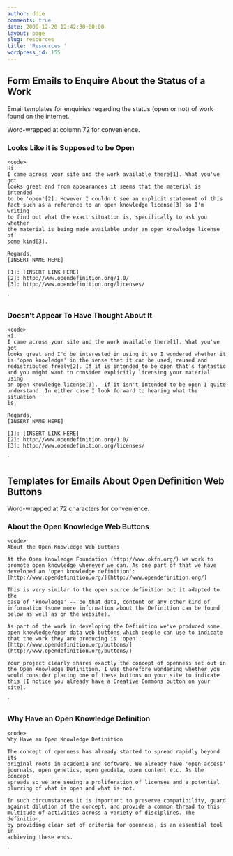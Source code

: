 ```yaml
---
author: ddie
comments: true
date: 2009-12-20 12:42:30+00:00
layout: page
slug: resources
title: 'Resources '
wordpress_id: 155
---
```


## Form Emails to Enquire About the Status of a Work

Email templates for enquiries regarding the status (open or not) of work found on the internet.

Word-wrapped at column 72 for convenience.

### Looks Like it is Supposed to be Open


    
    <code>
    Hi,
    I came across your site and the work available there[1]. What you've got
    looks great and from appearances it seems that the material is intended
    to be 'open'[2]. However I couldn't see an explicit statement of this
    fact such as a reference to an open knowledge license[3] so I'm writing
    to find out what the exact situation is, specifically to ask you whether
    the material is being made available under an open knowledge license of
    some kind[3].
    
    Regards,
    [INSERT NAME HERE]
    
    [1]: [INSERT LINK HERE]
    [2]: http://www.opendefinition.org/1.0/
    [3]: http://www.opendefinition.org/licenses/
    

`

### Doesn't Appear To Have Thought About It


    
    <code>
    Hi,
    I came across your site and the work available there[1]. What you've got
    looks great and I'd be interested in using it so I wondered whether it
    is 'open knowledge' in the sense that it can be used, reused and
    redistributed freely[2]. If it is intended to be open that's fantastic
    and you might want to consider explicitly licensing your material using
    an open knowledge license[3].  If it isn't intended to be open I quite
    understand. In either case I look forward to hearing what the situation
    is.
    
    Regards,
    [INSERT NAME HERE]
    
    [1]: [INSERT LINK HERE]
    [2]: http://www.opendefinition.org/1.0/
    [3]: http://www.opendefinition.org/licenses/
    

`

## Templates for Emails About Open Definition Web Buttons

Word-wrapped at 72 characters for convenience.

### About the Open Knowledge Web Buttons


    
    <code>
    About the Open Knowledge Web Buttons
    
    At the Open Knowledge Foundation (http://www.okfn.org/) we work to
    promote open knowledge wherever we can. As one part of that we have
    developed an 'open knowledge definition':
    [http://www.opendefinition.org/](http://www.opendefinition.org/)
    
    This is very similar to the open source definition but it adapted to the
    case of 'knowledge' -- be that data, content or any other kind of
    information (some more information about the Definition can be found
    below as well as on the website).
    
    As part of the work in developing the Definition we've produced some
    open knowledge/open data web buttons which people can use to indicate
    that the work they are producing is 'open':
    [http://www.opendefinition.org/buttons/](http://www.opendefinition.org/buttons/)
    
    Your project clearly shares exactly the concept of openness set out in
    the Open Knowledge Definition. I was therefore wondering whether you
    would consider placing one of these buttons on your site to indicate
    this (I notice you already have a Creative Commons button on your site).
    

`

### Why Have an Open Knowledge Definition


    
    <code>
    Why Have an Open Knowledge Definition
    
    The concept of openness has already started to spread rapidly beyond its
    original roots in academia and software. We already have 'open access'
    journals, open genetics, open geodata, open content etc. As the concept
    spreads so we are seeing a proliferation of licenses and a potential
    blurring of what is open and what is not.
    
    In such circumstances it is important to preserve compatibility, guard
    against dilution of the concept, and provide a common thread to this
    multitude of activities across a variety of disciplines. The definition,
    by providing clear set of criteria for openness, is an essential tool in
    achieving these ends.
    

`
